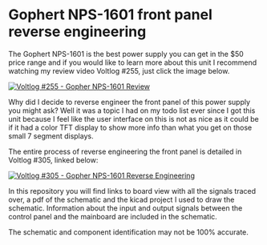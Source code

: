 # Gophert NPS-1601 front panel reverse engineering
The Gophert NPS-1601 is the best power supply you can get in the $50 price range and if you would like to learn more about this unit I recommend watching my review video Voltlog #255, just click the image below.

[![Voltlog #255 - Gopher NPS-1601 Review](https://img.youtube.com/vi/bSkeV2ezuBs/0.jpg)](https://www.youtube.com/watch?v=bSkeV2ezuBs)

Why did I decide to reverse engineer the front panel of this power supply you might ask? Well it was a topic I had on my todo list ever since I got this unit because I feel like the user interface on this is not as nice as it could be if it had a color TFT display to show more info than what you get on those small 7 segment displays.

The entire process of reverse engineering the front panel is detailed in Voltlog #305, linked below:

[![Voltlog #305 - Gopher NPS-1601 Reverse Engineering](https://img.youtube.com/vi/W4JVJiDdBw4/0.jpg)](https://www.youtube.com/watch?v=W4JVJiDdBw4)

In this repository you will find links to board view with all the signals traced over, a pdf of the schematic and the kicad project I used to draw the schematic. Information about the input and output signals between the control panel and the mainboard are included in the schematic. 

The schematic and component identification may not be 100% accurate.
